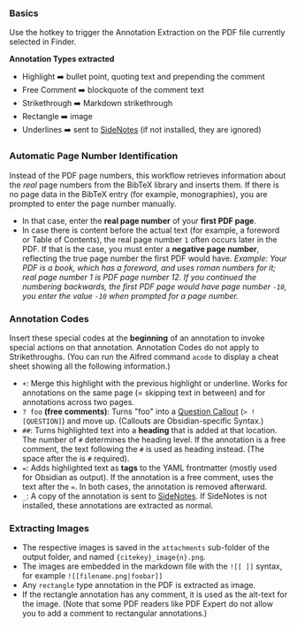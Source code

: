 ### Basics
Use the hotkey to trigger the Annotation Extraction on the PDF file currently selected in Finder.

__Annotation Types extracted__
- Highlight ➡️ bullet point, quoting text and prepending the comment
- Free Comment ➡️ blockquote of the comment text
- Strikethrough ➡️ Markdown strikethrough
- Rectangle ➡️ image
- Underlines ➡️ sent to [SideNotes](https://www.apptorium.com/sidenotes) (if not
  installed, they are ignored)

### Automatic Page Number Identification
Instead of the PDF page numbers, this workflow retrieves information about the *real* page numbers from the BibTeX library and inserts them. If there is no page data in the BibTeX entry (for example, monographies), you are prompted to enter the page number manually.
- In that case, enter the __real page number__ of your __first PDF page__.
- In case there is content before the actual text (for example, a foreword or Table of Contents), the real page number `1` often occurs later in the PDF. If that is the case, you must enter a __negative page number__, reflecting the true page number the first PDF would have. *Example: Your PDF is a book, which has a foreword, and uses roman numbers for it; real page number 1 is PDF page number 12. If you continued the numbering backwards, the first PDF page would have page number `-10`, you enter the value `-10` when prompted for a page number.*

### Annotation Codes
Insert these special codes at the __beginning__ of an annotation to invoke special actions on that annotation. Annotation Codes do not apply to Strikethroughs. (You can run the Alfred command `acode` to display a cheat sheet showing all the following information.)

- `+`: Merge this highlight with the previous highlight or underline. Works for annotations on the same page (= skipping text in between) and for annotations across two pages.
- `? foo` __(free comments)__: Turns "foo" into a [Question Callout](https://help.obsidian.md/How+to/Use+callouts)  (`> ![QUESTION]`) and move up. (Callouts are Obsidian-specific Syntax.)
- `##`: Turns highlighted text into a __heading__ that is added at that location. The number of `#` determines the heading level. If the annotation is a free comment, the text following the `#` is used as heading instead. (The space after the is `#` required).
- `=`: Adds highlighted text as __tags__ to the YAML frontmatter (mostly used for Obsidian as output). If the annotation is a free comment, uses the text after the `=`. In both cases, the annotation is removed afterward.
- `_`: A copy of the annotation is sent to [SideNotes](https://www.apptorium.com/sidenotes). If SideNotes is not installed, these annotations are extracted as normal.

### Extracting Images
- The respective images is saved in the `attachments` sub-folder of the output folder, and named `{citekey}_image{n}.png`.
- The images are embedded in the markdown file with the `![[ ]]` syntax, for example `![[filename.png|foobar]]`
- Any `rectangle` type annotation in the PDF is extracted as image.
- If the rectangle annotation has any comment, it is used as the alt-text for the image. (Note that some PDF readers like PDF Expert do not allow you to add a comment to rectangular annotations.)
